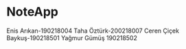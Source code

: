 # NoteApp

Enis Arıkan-190218004
Taha Öztürk-200218007
Ceren Çiçek Baykuş-190218501
Yağmur Gümüş 190218502
